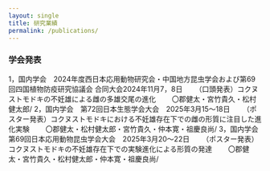 ```yaml
---
layout: single
title: 研究業績
permalink: /publications/
---
```


### 学会発表
1，国内学会　2024年度西日本応用動物研究会・中国地方昆虫学会および第69回四国植物防疫研究協議会
合同大会2024年11月7，8日
　　（口頭発表）コクヌストモドキの不妊雄による雌の多雄交尾の進化
　　〇郡健太・宮竹貴久・松村健太郎/
2，国内学会　第72回日本生態学会大会　2025年3月15～18日
　　（ポスター発表）コクヌストモドキにおける不妊雄存在下での雌の形質に注目した進化実験
　　〇郡健太・松村健太郎・宮竹貴久・仲本寛・祖慶良尚/
3，国内学会　第69回日本応用動物昆虫学会大会　2025年3月20～22日
　　（ポスター発表）コクヌストモドキの不妊雄存在下での実験進化による形質の発達
　　〇郡健太・宮竹貴久・松村健太郎・仲本寛・祖慶良尚/
